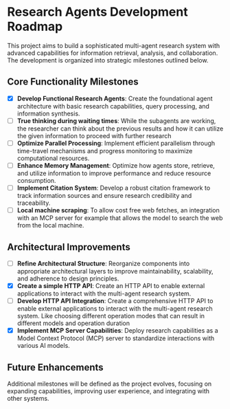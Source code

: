 # Research Agents Development Roadmap

This project aims to build a sophisticated multi-agent research system with advanced capabilities for information retrieval, analysis, and collaboration. The development is organized into strategic milestones outlined below.

## Core Functionality Milestones

- [x] **Develop Functional Research Agents**: Create the foundational agent architecture with basic research capabilities, query processing, and information synthesis.
- [ ] **True thinking during waiting times**: While the subagents are working, the researcher can think about the previous
results and how it can utilize the given information to proceed with further research
- [ ] **Optimize Parallel Processing**: Implement efficient parallelism through time-travel mechanisms and progress monitoring to maximize computational resources.
- [ ] **Enhance Memory Management**: Optimize how agents store, retrieve, and utilize information to improve performance and reduce resource consumption.
- [ ] **Implement Citation System**: Develop a robust citation framework to track information sources and ensure research credibility and traceability.
- [ ] **Local machine scraping**: To allow cost free web fetches, an integration with an MCP server for example that allows the model to search the web from the local machine.

## Architectural Improvements

- [ ] **Refine Architectural Structure**: Reorganize components into appropriate architectural layers to improve maintainability, scalability, and adherence to design principles.
- [X] **Create a simple HTTP API**: Create an HTTP API to enable external applications to interact with the multi-agent research system.
- [ ] **Develop HTTP API Integration**: Create a comprehensive HTTP API to enable external applications to interact with the multi-agent research system. Like choosing different operation modes that can result in different models and operation duration
- [X] **Implement MCP Server Capabilities**: Deploy research capabilities as a Model Context Protocol (MCP) server to standardize interactions with various AI models.

## Future Enhancements

Additional milestones will be defined as the project evolves, focusing on expanding capabilities, improving user experience, and integrating with other systems.